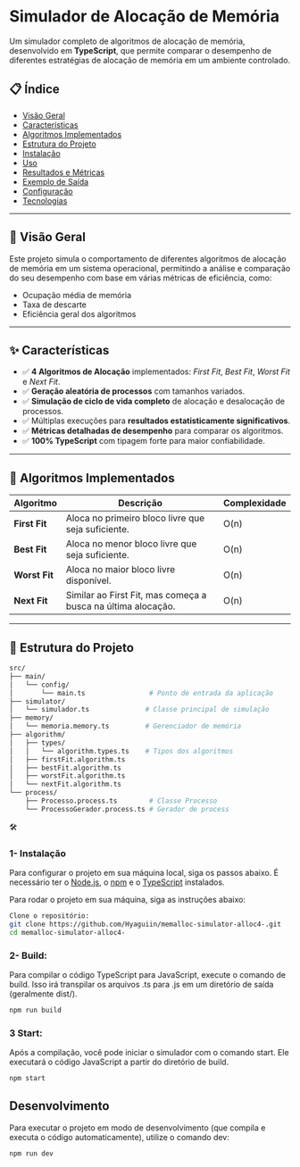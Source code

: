 # Simulador de Alocação de Memória

Um simulador completo de algoritmos de alocação de memória, desenvolvido em **TypeScript**, que permite comparar o desempenho de diferentes estratégias de alocação de memória em um ambiente controlado.

## 📋 Índice

- [Visão Geral](#visão-geral)
- [Características](#características)
- [Algoritmos Implementados](#algoritmos-implementados)
- [Estrutura do Projeto](#estrutura-do-projeto)
- [Instalação](#instalação)
- [Uso](#uso)
- [Resultados e Métricas](#resultados-e-métricas)
- [Exemplo de Saída](#exemplo-de-saída)
- [Configuração](#configuração)
- [Tecnologias](#tecnologias)

---

## 🎯 Visão Geral

Este projeto simula o comportamento de diferentes algoritmos de alocação de memória em um sistema operacional, permitindo a análise e comparação do seu desempenho com base em várias métricas de eficiência, como:

- Ocupação média de memória
- Taxa de descarte
- Eficiência geral dos algoritmos

---

## ✨ Características

- ✅ **4 Algoritmos de Alocação** implementados: _First Fit_, _Best Fit_, _Worst Fit_ e _Next Fit_.
- ✅ **Geração aleatória de processos** com tamanhos variados.
- ✅ **Simulação de ciclo de vida completo** de alocação e desalocação de processos.
- ✅ Múltiplas execuções para **resultados estatisticamente significativos**.
- ✅ **Métricas detalhadas de desempenho** para comparar os algoritmos.
- ✅ **100% TypeScript** com tipagem forte para maior confiabilidade.

---

## 🧩 Algoritmos Implementados

| Algoritmo     | Descrição                                                    | Complexidade |
| ------------- | ------------------------------------------------------------ | ------------ |
| **First Fit** | Aloca no primeiro bloco livre que seja suficiente.           | O(n)         |
| **Best Fit**  | Aloca no menor bloco livre que seja suficiente.              | O(n)         |
| **Worst Fit** | Aloca no maior bloco livre disponível.                       | O(n)         |
| **Next Fit**  | Similar ao First Fit, mas começa a busca na última alocação. | O(n)         |

---

## 📁 Estrutura do Projeto

```bash
src/
├── main/
│   └── config/
│       └── main.ts                # Ponto de entrada da aplicação
├── simulator/
│   └── simulador.ts              # Classe principal de simulação
├── memory/
│   └── memoria.memory.ts         # Gerenciador de memória
├── algorithm/
│   ├── types/
│   │   └── algorithm.types.ts    # Tipos dos algoritmos
│   ├── firstFit.algorithm.ts
│   ├── bestFit.algorithm.ts
│   ├── worstFit.algorithm.ts
│   └── nextFit.algorithm.ts
└── process/
    ├── Processo.process.ts        # Classe Processo
    └── ProcessoGerador.process.ts # Gerador de process
```

🛠️

### 1- Instalação

Para configurar o projeto em sua máquina local, siga os passos abaixo. É necessário ter o [Node.js](https://nodejs.org/en), o [npm](https://www.npmjs.com/) e o [TypeScript](https://www.typescriptlang.org/) instalados.

Para rodar o projeto em sua máquina, siga as instruções abaixo:

```bash
Clone o repositório:
git clone https://github.com/Hyaguiin/memalloc-simulator-alloc4-.git
cd memalloc-simulator-alloc4-
```

### 2- Build:

Para compilar o código TypeScript para JavaScript, execute o comando de build. Isso irá transpilar os arquivos .ts para .js em um diretório de saída (geralmente dist/).

```bash
npm run build
```

### 3 Start:

Após a compilação, você pode iniciar o simulador com o comando start. Ele executará o código JavaScript a partir do diretório de build.

```bash
npm start
```

## Desenvolvimento

Para executar o projeto em modo de desenvolvimento (que compila e executa o código automaticamente), utilize o comando dev:

```bash
npm run dev
```
